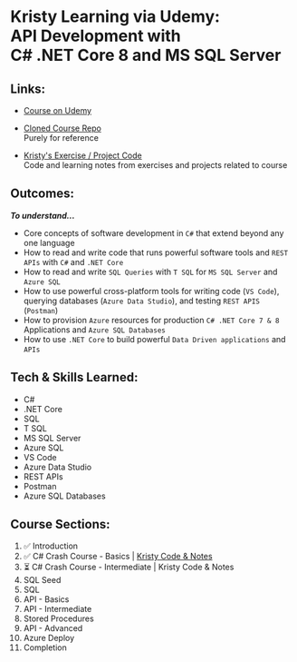 # Kristy Learning via Udemy: <br> API Development with <br>C# .NET Core 8 and MS SQL Server

## Links:

* [Course on Udemy](https://www.udemy.com/course/net-core-with-ms-sql-beginner-to-expert/learn)

* [Cloned Course Repo](/DotNetAPICourseUdemy/)
<br> Purely for reference

* [Kristy's Exercise / Project Code](/kristy-dotnet-course-code/) <br> Code and learning notes from exercises and projects related to course

## Outcomes:
***To understand...***

* Core concepts of software development in `C#` that extend beyond any one language
* How to read and write code that runs powerful software tools and `REST APIs` with `C#` and `.NET Core`
* How to read and write `SQL Queries` with `T SQL` for `MS SQL Server` and `Azure SQL`
* How to use powerful cross-platform tools for writing code (`VS Code`), querying databases (`Azure Data Studio`), and testing `REST APIS` (`Postman`)
* How to provision `Azure` resources for production `C# .NET Core 7 & 8` Applications and `Azure SQL Databases`
* How to use `.NET Core` to build powerful `Data Driven applications` and `APIs`

## Tech & Skills Learned:

* C#
* .NET Core
* SQL
* T SQL
* MS SQL Server
* Azure SQL
* VS Code
* Azure Data Studio
* REST APIs
* Postman
* Azure SQL Databases

## Course Sections:

1. ✅ Introduction
2. ✅ C# Crash Course - Basics | [Kristy Code & Notes](/kristy-dotnet-course-code/Section2_csharp_crash_course_basics/)
3. ⏳ C# Crash Course - Intermediate | Kristy Code & Notes
4. SQL Seed 
5. SQL 
6. API - Basics
7. API - Intermediate 
8. Stored Procedures
9. API - Advanced 
10. Azure Deploy 
11. Completion